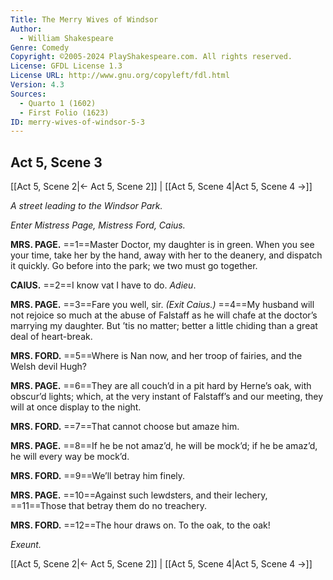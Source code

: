 ```yaml
---
Title: The Merry Wives of Windsor
Author: 
  - William Shakespeare
Genre: Comedy
Copyright: ©2005-2024 PlayShakespeare.com. All rights reserved.
License: GFDL License 1.3
License URL: http://www.gnu.org/copyleft/fdl.html
Version: 4.3
Sources:
  - Quarto 1 (1602)
  - First Folio (1623)
ID: merry-wives-of-windsor-5-3
---
```


## Act 5, Scene 3
[[Act 5, Scene 2|← Act 5, Scene 2]] | [[Act 5, Scene 4|Act 5, Scene 4 →]]

*A street leading to the Windsor Park.*

*Enter Mistress Page, Mistress Ford, Caius.*

**MRS. PAGE.**
==1==Master Doctor, my daughter is in green. When you see your time, take her by the hand, away with her to the deanery, and dispatch it quickly. Go before into the park; we two must go together.

**CAIUS.**
==2==I know vat I have to do. *Adieu*.

**MRS. PAGE.**
==3==Fare you well, sir.
*(Exit Caius.)*
==4==My husband will not rejoice so much at the abuse of Falstaff as he will chafe at the doctor’s marrying my daughter. But ’tis no matter; better a little chiding than a great deal of heart-break.

**MRS. FORD.**
==5==Where is Nan now, and her troop of fairies, and the Welsh devil Hugh?

**MRS. PAGE.**
==6==They are all couch’d in a pit hard by Herne’s oak, with obscur’d lights; which, at the very instant of Falstaff’s and our meeting, they will at once display to the night.

**MRS. FORD.**
==7==That cannot choose but amaze him.

**MRS. PAGE.**
==8==If he be not amaz’d, he will be mock’d; if he be amaz’d, he will every way be mock’d.

**MRS. FORD.**
==9==We’ll betray him finely.

**MRS. PAGE.**
==10==Against such lewdsters, and their lechery,
==11==Those that betray them do no treachery.

**MRS. FORD.**
==12==The hour draws on. To the oak, to the oak!

*Exeunt.*

[[Act 5, Scene 2|← Act 5, Scene 2]] | [[Act 5, Scene 4|Act 5, Scene 4 →]]